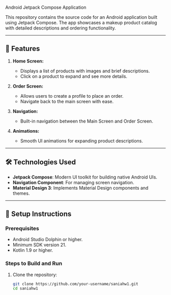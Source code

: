 Android Jetpack Compose Application

This repository contains the source code for an Android application built using Jetpack Compose. The app showcases a makeup product catalog with detailed descriptions and ordering functionality.

---

## 📱 Features

1. **Home Screen:**
   - Displays a list of products with images and brief descriptions.
   - Click on a product to expand and see more details.

2. **Order Screen:**
   - Allows users to create a profile to place an order.
   - Navigate back to the main screen with ease.

3. **Navigation:**
   - Built-in navigation between the Main Screen and Order Screen.

4. **Animations:**
   - Smooth UI animations for expanding product descriptions.

---

## 🛠️ Technologies Used

- **Jetpack Compose**: Modern UI toolkit for building native Android UIs.
- **Navigation Component**: For managing screen navigation.
- **Material Design 3**: Implements Material Design components and themes.

---

## 🔧 Setup Instructions

### Prerequisites
- Android Studio Dolphin or higher.
- Minimum SDK version 21.
- Kotlin 1.9 or higher.

### Steps to Build and Run
1. Clone the repository:
   ```bash
   git clone https://github.com/your-username/saniahw1.git
   cd saniahw1
